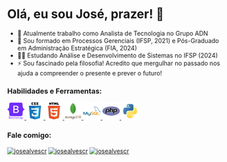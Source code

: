 # Olá, eu sou José, prazer! 👋
- 🔭 Atualmente trabalho como Analista de Tecnologia no Grupo ADN
- 🌱 Sou formado em Processos Gerenciais (IFSP, 2021) e Pós-Graduado em Administração Estratégica (FIA, 2024)
- 👨‍💻 Estudando Análise e Desenvolvimento de Sistemas no IFSP (2024)
- ⚡ Sou fascinado pela filosofia! Acredito que mergulhar no passado nos ajuda a compreender o presente e prever o futuro!

### Habilidades e Ferramentas:
<p align="left"> <a href="https://getbootstrap.com" target="_blank" rel="noreferrer"> <img src="https://raw.githubusercontent.com/devicons/devicon/master/icons/bootstrap/bootstrap-plain-wordmark.svg" alt="bootstrap" width="40" height="40"/> </a> <a href="https://www.w3schools.com/css/" target="_blank" rel="noreferrer"> <img src="https://raw.githubusercontent.com/devicons/devicon/master/icons/css3/css3-original-wordmark.svg" alt="css3" width="40" height="40"/> </a> <a href="https://www.w3.org/html/" target="_blank" rel="noreferrer"> <img src="https://raw.githubusercontent.com/devicons/devicon/master/icons/html5/html5-original-wordmark.svg" alt="html5" width="40" height="40"/> </a> <a href="https://www.mongodb.com/" target="_blank" rel="noreferrer"> <img src="https://raw.githubusercontent.com/devicons/devicon/master/icons/mongodb/mongodb-original-wordmark.svg" alt="mongodb" width="40" height="40"/> </a> <a href="https://www.mysql.com/" target="_blank" rel="noreferrer"> <img src="https://raw.githubusercontent.com/devicons/devicon/master/icons/mysql/mysql-original-wordmark.svg" alt="mysql" width="40" height="40"/> </a> <a href="https://www.php.net" target="_blank" rel="noreferrer"> <img src="https://raw.githubusercontent.com/devicons/devicon/master/icons/php/php-original.svg" alt="php" width="40" height="40"/> </a> <a href="https://www.python.org" target="_blank" rel="noreferrer"> <img src="https://raw.githubusercontent.com/devicons/devicon/master/icons/python/python-original.svg" alt="python" width="40" height="40"/> </a> </p>

### Fale comigo:
<a href="mailto:jose.alvescrz@hotmail.com" target="blank"><img align="center" src="https://cdn-icons-png.flaticon.com/256/6806/6806987.png" alt="josealvescr" height="30" width="30" /></a>
<a href="https://linkedin.com/in/josealvescr" target="blank"><img align="center" src="https://static.vecteezy.com/system/resources/previews/023/986/970/non_2x/linkedin-logo-linkedin-logo-transparent-linkedin-icon-transparent-free-free-png.png" alt="josealvescr" height="38" width="38" /></a>
<a href="https://instagram.com/josealvescr" target="blank"><img align="center" src="https://cdn4.iconfinder.com/data/icons/social-messaging-ui-color-shapes-2-free/128/social-instagram-new-circle-512.png" alt="josealvescr" height="29" width="29" /></a>
